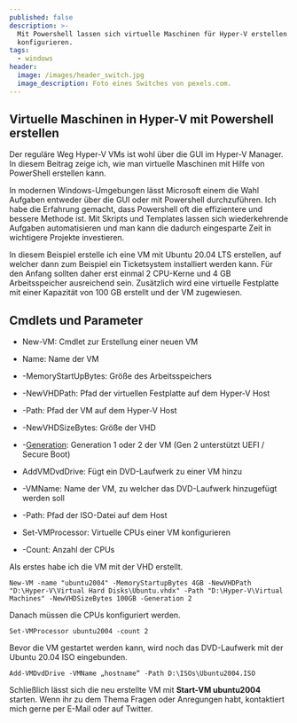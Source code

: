 ```yaml
---
published: false
description: >-
  Mit Powershell lassen sich virtuelle Maschinen für Hyper-V erstellen und
  konfigurieren.
tags:
  - windows
header:
  image: /images/header_switch.jpg
  image_description: Foto eines Switches von pexels.com.
---
```

## Virtuelle Maschinen in Hyper-V mit Powershell erstellen

Der reguläre Weg Hyper-V VMs ist wohl über die GUI im Hyper-V Manager. In diesem Beitrag zeige ich, wie man virtuelle Maschinen mit Hilfe von PowerShell erstellen kann.

In modernen Windows-Umgebungen lässt Microsoft einem die Wahl Aufgaben entweder über die GUI oder mit Powershell durchzuführen. Ich habe die Erfahrung gemacht, dass Powershell oft die effizientere und bessere Methode ist. Mit Skripts und Templates lassen sich wiederkehrende Aufgaben automatisieren und man kann die dadurch eingesparte Zeit in wichtigere Projekte investieren.

In diesem Beispiel erstelle ich eine VM mit Ubuntu 20.04 LTS erstellen, auf welcher dann zum Beispiel ein Ticketsystem installiert werden kann. Für den Anfang sollten daher erst einmal 2 CPU-Kerne und 4 GB Arbeitsspeicher ausreichend sein. Zusätzlich wird eine virtuelle Festplatte mit einer Kapazität von 100 GB erstellt und der VM zugewiesen.

## Cmdlets und Parameter

* New-VM: Cmdlet zur Erstellung einer neuen VM
* Name: Name der VM
* -MemoryStartUpBytes: Größe des Arbeitsspeichers
* -NewVHDPath: Pfad der virtuellen Festplatte auf dem Hyper-V Host
* -Path: Pfad der VM auf dem Hyper-V Host
* -NewVHDSizeBytes: Größe der VHD
* -[Generation](https://docs.microsoft.com/en-us/windows-server/virtualization/hyper-v/plan/should-i-create-a-generation-1-or-2-virtual-machine-in-hyper-v): Generation 1 oder 2 der VM (Gen 2 unterstützt UEFI / Secure Boot)

* AddVMDvdDrive: Fügt ein DVD-Laufwerk zu einer VM hinzu
* -VMName: Name der VM, zu welcher das DVD-Laufwerk hinzugefügt werden soll
* -Path: Pfad der ISO-Datei auf dem Host

* Set-VMProcessor: Virtuelle CPUs einer VM konfigurieren
* -Count: Anzahl der CPUs


Als erstes habe ich die VM mit der VHD erstellt.
```
New-VM -name "ubuntu2004" -MemoryStartupBytes 4GB -NewVHDPath "D:\Hyper-V\Virtual Hard Disks\Ubuntu.vhdx" -Path "D:\Hyper-V\Virtual Machines" -NewVHDSizeBytes 100GB -Generation 2
```

Danach müssen die CPUs konfiguriert werden.

```
Set-VMProcessor ubuntu2004 -count 2
```

Bevor die VM gestartet werden kann, wird noch das DVD-Laufwerk mit der Ubuntu 20.04 ISO eingebunden.

```
Add-VMDvdDrive -VMName „hostname“ -Path D:\ISOs\Ubuntu2004.ISO
```

Schließlich lässt sich die neu erstellte VM mit **Start-VM ubuntu2004** starten.
Wenn ihr zu dem Thema Fragen oder Anregungen habt, kontaktiert mich gerne per E-Mail oder auf Twitter.






